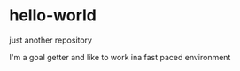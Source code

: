 # hello-world
just another repository

I'm a goal getter and like to work ina fast paced environment
